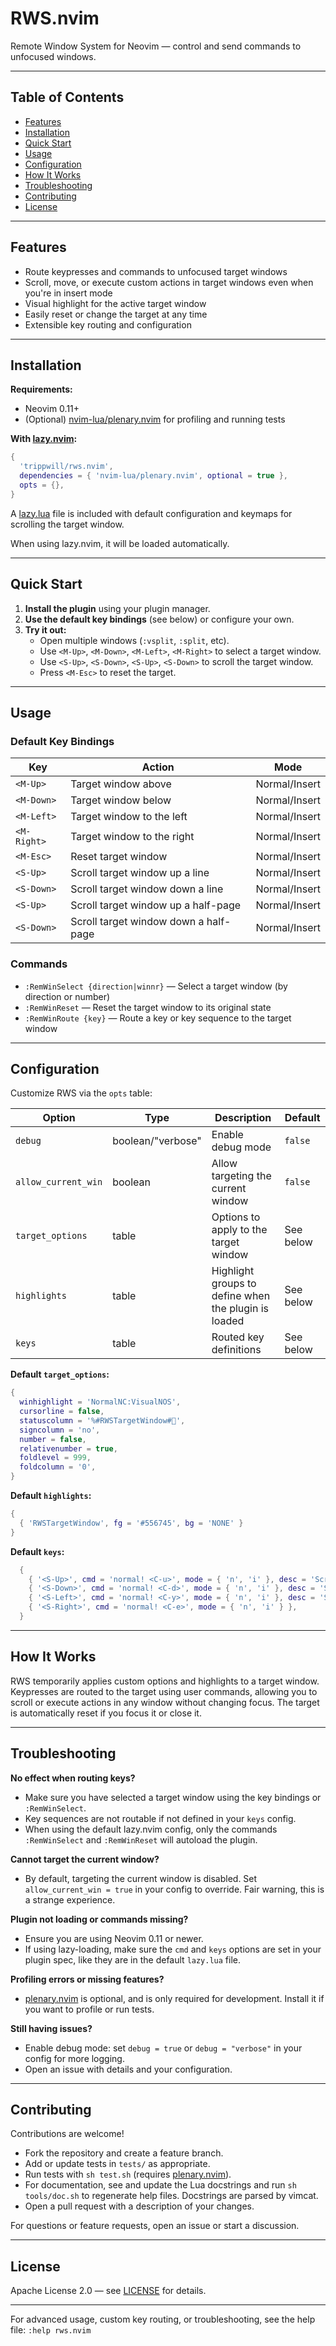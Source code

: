 # RWS.nvim

Remote Window System for Neovim — control and send commands to unfocused windows.

---

## Table of Contents

- [Features](#features)
- [Installation](#installation)
- [Quick Start](#quick-start)
- [Usage](#usage)
- [Configuration](#configuration)
- [How It Works](#how-it-works)
- [Troubleshooting](#troubleshooting)
- [Contributing](#contributing)
- [License](#license)

---

## Features

- Route keypresses and commands to unfocused target windows
- Scroll, move, or execute custom actions in target windows even when you're in insert mode
- Visual highlight for the active target window
- Easily reset or change the target at any time
- Extensible key routing and configuration

---

## Installation

**Requirements:**
- Neovim 0.11+
- (Optional) [nvim-lua/plenary.nvim](https://github.com/nvim-lua/plenary.nvim) for profiling and running tests

**With [lazy.nvim](https://github.com/folke/lazy.nvim):**

```lua
{
  'trippwill/rws.nvim',
  dependencies = { 'nvim-lua/plenary.nvim', optional = true },
  opts = {},
}
```

A [lazy.lua](./lazy.lua) file is included with default configuration and keymaps for scrolling the target window.

When using lazy.nvim, it will be loaded automatically.

---

## Quick Start

1. **Install the plugin** using your plugin manager.
2. **Use the default key bindings** (see below) or configure your own.
3. **Try it out:**
   - Open multiple windows (`:vsplit`, `:split`, etc).
   - Use `<M-Up>`, `<M-Down>`, `<M-Left>`, `<M-Right>` to select a target window.
   - Use `<S-Up>`, `<S-Down>`, `<S-Up>`, `<S-Down>` to scroll the target window.
   - Press `<M-Esc>` to reset the target.

---

## Usage

### Default Key Bindings

| Key           | Action                                 | Mode        |
|---------------|----------------------------------------|-------------|
| `<M-Up>`      | Target window above                    | Normal/Insert |
| `<M-Down>`    | Target window below                    | Normal/Insert |
| `<M-Left>`    | Target window to the left              | Normal/Insert |
| `<M-Right>`   | Target window to the right             | Normal/Insert |
| `<M-Esc>`     | Reset target window                    | Normal/Insert |
| `<S-Up>`        | Scroll target window up a line         | Normal/Insert |
| `<S-Down>`      | Scroll target window down a line       | Normal/Insert |
| `<S-Up>`      | Scroll target window up a half-page    | Normal/Insert          |
| `<S-Down>`    | Scroll target window down a half-page  | Normal/Insert          |

### Commands

- `:RemWinSelect {direction|winnr}` — Select a target window (by direction or number)
- `:RemWinReset` — Reset the target window to its original state
- `:RemWinRoute {key}` — Route a key or key sequence to the target window

---

## Configuration

Customize RWS via the `opts` table:

| Option              | Type                | Description                                 | Default                |
|---------------------|---------------------|---------------------------------------------|------------------------|
| `debug`             | boolean/"verbose"   | Enable debug mode                           | `false`                |
| `allow_current_win` | boolean             | Allow targeting the current window          | `false`                |
| `target_options`    | table               | Options to apply to the target window       | See below              |
| `highlights`         | table               | Highlight groups to define when the plugin is loaded       | See below              |
| `keys`              | table               | Routed key definitions                      | See below              |

**Default `target_options`:**

```lua
{
  winhighlight = 'NormalNC:VisualNOS',
  cursorline = false,
  statuscolumn = '%#RWSTargetWindow#',
  signcolumn = 'no',
  number = false,
  relativenumber = true,
  foldlevel = 999,
  foldcolumn = '0',
}
```

**Default `highlights`:**

```lua
{
  { 'RWSTargetWindow', fg = '#556745', bg = 'NONE' }
}
```

**Default `keys`:**

```lua
  {
    { '<S-Up>', cmd = 'normal! <C-u>', mode = { 'n', 'i' }, desc = 'Scroll the target window up half a page' },
    { '<S-Down>', cmd = 'normal! <C-d>', mode = { 'n', 'i' }, desc = 'Scroll the target window down half a page' },
    { '<S-Left>', cmd = 'normal! <C-y>', mode = { 'n', 'i' }, desc = 'Scroll the target window up one line' },
    { '<S-Right>', cmd = 'normal! <C-e>', mode = { 'n', 'i' } },
  }
```

---

## How It Works

RWS temporarily applies custom options and highlights to a target window. Keypresses are routed to the target using user commands, allowing you to scroll or execute actions in any window without changing focus. The target is automatically reset if you focus it or close it.

---

## Troubleshooting

**No effect when routing keys?**
- Make sure you have selected a target window using the key bindings or `:RemWinSelect`.
- Key sequences are not routable if not defined in your `keys` config.
- When using the default lazy.nvim config, only the commands `:RemWinSelect` and `:RemWinReset` will autoload the plugin.

**Cannot target the current window?**
- By default, targeting the current window is disabled. Set `allow_current_win = true` in your config to override. Fair warning, this is a strange experience.

**Plugin not loading or commands missing?**
- Ensure you are using Neovim 0.11 or newer.
- If using lazy-loading, make sure the `cmd` and `keys` options are set in your plugin spec, like they are in the default `lazy.lua` file.

**Profiling errors or missing features?**
- [plenary.nvim](https://github.com/nvim-lua/plenary.nvim) is optional, and is only required for development. Install it if you want to profile or run tests.

**Still having issues?**
- Enable debug mode: set `debug = true` or `debug = "verbose"` in your config for more logging.
- Open an issue with details and your configuration.

---

## Contributing

Contributions are welcome!

- Fork the repository and create a feature branch.
- Add or update tests in `tests/` as appropriate.
- Run tests with `sh test.sh` (requires [plenary.nvim](https://github.com/nvim-lua/plenary.nvim)).
- For documentation, see and update the Lua docstrings and run `sh tools/doc.sh` to regenerate help files. Docstrings are parsed by vimcat.
- Open a pull request with a description of your changes.

For questions or feature requests, open an issue or start a discussion.

---

## License

Apache License 2.0 — see [LICENSE](./LICENSE) for details.

---

For advanced usage, custom key routing, or troubleshooting, see the help file: `:help rws.nvim`
